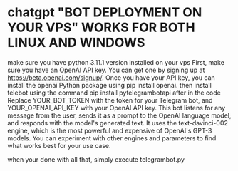 # chatgpt  "BOT DEPLOYMENT ON YOUR VPS" WORKS FOR BOTH LINUX AND WINDOWS 
make sure you have python 3.11.1 version installed on your vps 
First, make sure you have an OpenAI API key. You can get one by signing up at https://beta.openai.com/signup/.
Once you have your API key, you can install the openai Python package using pip install openai.
then install telebot using the command pip install pytelegrambotapi
after in the code Replace YOUR_BOT_TOKEN with the token for your Telegram bot, and YOUR_OPENAI_API_KEY with your OpenAI API key.
This bot listens for any message from the user, sends it as a prompt to the OpenAI language model, and responds with the model's generated text. It uses the text-davinci-002 engine, which is the most powerful and expensive of OpenAI's GPT-3 models. You can experiment with other engines and parameters to find what works best for your use case.

when your done with all that, simply execute telegrambot.py  
